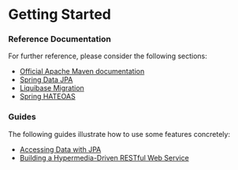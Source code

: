 # Getting Started

### Reference Documentation
For further reference, please consider the following sections:

* [Official Apache Maven documentation](https://maven.apache.org/guides/index.html)
* [Spring Data JPA](https://docs.spring.io/spring-boot/docs/{bootVersion}/reference/htmlsingle/#boot-features-jpa-and-spring-data)
* [Liquibase Migration](https://docs.spring.io/spring-boot/docs/{bootVersion}/reference/htmlsingle/#howto-execute-liquibase-database-migrations-on-startup)
* [Spring HATEOAS](https://docs.spring.io/spring-boot/docs/{bootVersion}/reference/htmlsingle/#boot-features-spring-hateoas)

### Guides
The following guides illustrate how to use some features concretely:

* [Accessing Data with JPA](https://spring.io/guides/gs/accessing-data-jpa/)
* [Building a Hypermedia-Driven RESTful Web Service](https://spring.io/guides/gs/rest-hateoas/)

